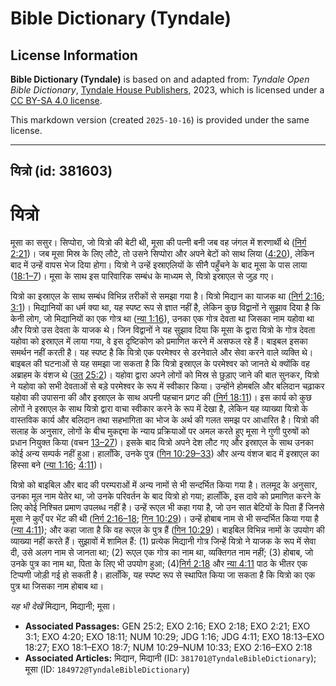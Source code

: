 # Bible Dictionary (Tyndale)

## License Information

**Bible Dictionary (Tyndale)** is based on and adapted from: _Tyndale Open Bible Dictionary_, [Tyndale House Publishers](https://tyndaleopenresources.com/), 2023, which is licensed under a [CC BY-SA 4.0 license](https://creativecommons.org/licenses/by-sa/4.0/legalcode.en).

This markdown version (created `2025-10-16`) is provided under the same license.



--------------------------------

## यित्रो (id: 381603)

यित्रो
======

मूसा का ससुर। सिप्पोरा, जो यित्रो की बेटी थी, मूसा की पत्नी बनी जब वह जंगल में शरणार्थी थे ([निर्ग 2:21](https://ref.ly/Exod2:21))। जब मूसा मिस्र के लिए लौटे, तो उसने सिप्पोरा और अपने बेटों को साथ लिया ([4:20](https://ref.ly/Exod4:20)), लेकिन बाद में उन्हें वापस भेज दिया होगा। यित्रो ने उन्हें इस्राएलियों के सीनै पहुँचने के बाद मूसा के पास लाया ([18:1–7](https://ref.ly/Exod18:1-Exod18:7))। मूसा के साथ इस पारिवारिक सम्बंध के माध्यम से, यित्रो इस्राएल से जुड़ गए।

यित्रो का इस्राएल के साथ सम्बंध विभिन्न तरीकों से समझा गया है। यित्रो मिद्यान का याजक था ([निर्ग 2:16](https://ref.ly/Exod2:16); [3:1](https://ref.ly/Exod3:1))। मिद्यानियों का धर्म क्या था, यह स्पष्ट रूप से ज्ञात नहीं है, लेकिन कुछ विद्वानों ने सुझाव दिया है कि केनी लोग, जो मिद्यानियों का एक गोत्र था ([न्या 1:16](https://ref.ly/Judg1:16)), उनका एक गोत्र देवता था जिसका नाम यहोवा था और यित्रो उस देवता के याजक थे। जिन विद्वानों ने यह सुझाव दिया कि मूसा के द्वारा यित्रो के गोत्र देवता यहोवा को इस्राएल में लाया गया, वे इस दृष्टिकोण को प्रमाणित करने में असफल रहे हैं। बाइबल इसका समर्थन नहीं करती है। यह स्पष्ट है कि यित्रो एक परमेश्वर से डरनेवाले और सेवा करने वाले व्यक्ति थे। बाइबल की घटनाओं से यह समझा जा सकता है कि यित्रो इस्राएल के परमेश्वर को जानते थे क्योंकि वह अब्राहम के वंशज थे ([उत् 25:2](https://ref.ly/Gen25:2))। यहोवा द्वारा अपने लोगों को मिस्र से छुड़ाए जाने की बात सुनकर, यित्रो ने यहोवा को सभी देवताओं से बड़े परमेश्वर के रूप में स्वीकार किया। उन्होंने होमबलि और बलिदान चढ़ाकर यहोवा की उपासना की और इस्राएल के साथ अपनी पहचान प्रगट की ([निर्ग 18:11](https://ref.ly/Exod18:11))। इस कार्य को कुछ लोगों ने इस्राएल के साथ यित्रो द्वारा वाचा स्वीकार करने के रूप में देखा है, लेकिन यह व्याख्या यित्रो के वास्तविक कार्य और बलिदान तथा सहभागिता का भोज के अर्थ की गलत समझ पर आधारित है। यित्रो की सलाह के अनुसार, लोगों के बीच मुकद्दमा के न्याय प्रक्रियाओं पर अमल करते हुए मूसा ने गुणी पुरुषों को प्रधान नियुक्त किया (वचन [13–27](https://ref.ly/Exod18:13-Exod18:27))। इसके बाद यित्रो अपने देश लौट गए और इस्राएल के साथ उनका कोई अन्य सम्पर्क नहीं हुआ। हालाँकि, उनके पुत्र ([गिन 10:29–33](https://ref.ly/Num10:29-Num10:33)) और अन्य वंशज बाद में इस्राएल का हिस्सा बने ([न्या 1:16](https://ref.ly/Judg1:16); [4:11](https://ref.ly/Judg4:11))।

यित्रो को बाइबिल और बाद की परम्पराओं में अन्य नामों से भी सन्दर्भित किया गया है। तलमूद के अनुसार, उनका मूल नाम येतेर था, जो उनके परिवर्तन के बाद यित्रो हो गया; हालाँकि, इस दावे को प्रमाणित करने के लिए कोई निश्चित प्रमाण उपलब्ध नहीं है। उन्हें रूएल भी कहा गया है, जो उन सात बेटियों के पिता हैं जिनसे मूसा ने कुएँ पर भेंट की थी ([निर्ग 2:16–18](https://ref.ly/Exod2:16-Exod2:18); [गिन 10:29](https://ref.ly/Num10:29))। उन्हें होबाब नाम से भी सन्दर्भित किया गया है ([न्या 4:11](https://ref.ly/Judg4:11)); और कहा जाता है कि वह रूएल के पुत्र हैं ([गिन 10:29](https://ref.ly/Num10:29))। बाइबिल विभिन्न नामों के उपयोग की व्याख्या नहीं करते हैं। सुझावों में शामिल हैं: (1\) प्रत्येक मिद्यानी गोत्र जिन्हें यित्रो ने याजक के रूप में सेवा दी, उसे अलग नाम से जानता था; (2\) रूएल एक गोत्र का नाम था, व्यक्तिगत नाम नहीं; (3\) होबाब, जो उनके पुत्र का नाम था, पिता के लिए भी उपयोग हुआ; (4\)[निर्ग 2:18](https://ref.ly/Exod2:18) और [न्या 4:11](https://ref.ly/Judg4:11) पाठ के भीतर एक टिप्पणी जोड़ी गई हो सकती है। हालाँकि, यह स्पष्ट रूप से स्थापित किया जा सकता है कि यित्रो का एक पुत्र था जिसका नाम होबाब था।

*यह भी देखें* मिद्यान, मिद्यानी; मूसा।

* **Associated Passages:** GEN 25:2; EXO 2:16; EXO 2:18; EXO 2:21; EXO 3:1; EXO 4:20; EXO 18:11; NUM 10:29; JDG 1:16; JDG 4:11; EXO 18:13–EXO 18:27; EXO 18:1–EXO 18:7; NUM 10:29–NUM 10:33; EXO 2:16–EXO 2:18
* **Associated Articles:** मिद्यान, मिद्यानी (ID: `381701@TyndaleBibleDictionary`); मूसा (ID: `184972@TyndaleBibleDictionary`)

